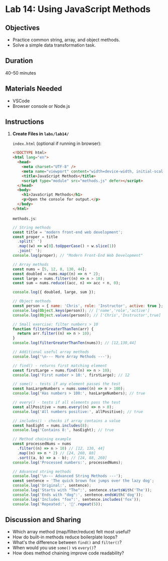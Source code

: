 # Lab 14: Using JavaScript Methods

## Objectives

- Practice common string, array, and object methods.
- Solve a simple data transformation task.

## Duration

40–50 minutes

## Materials Needed

- VSCode
- Browser console or Node.js

## Instructions

1. **Create Files in `labs/lab14/`**

   `index.html` (optional if running in browser):

   ```html
   <!DOCTYPE html>
   <html lang="en">
     <head>
       <meta charset="UTF-8" />
       <meta name="viewport" content="width=device-width, initial-scale=1.0" />
       <title>JavaScript Methods</title>
       <script type="module" src="methods.js" defer></script>
     </head>
     <body>
       <h1>JavaScript Methods</h1>
       <p>Open the console for output.</p>
     </body>
   </html>
   ```

   `methods.js`:

   ```js
   // String methods
   const title = 'modern front-end web development';
   const proper = title
     .split(' ')
     .map((w) => w[0].toUpperCase() + w.slice(1))
     .join(' ');
   console.log(proper); // "Modern Front-End Web Development"

   // Array methods
   const nums = [5, 12, 8, 130, 44];
   const doubled = nums.map((n) => n * 2);
   const large = nums.filter((n) => n > 10);
   const sum = nums.reduce((acc, n) => acc + n, 0);

   console.log({ doubled, large, sum });

   // Object methods
   const person = { name: 'Chris', role: 'Instructor', active: true };
   console.log(Object.keys(person)); // ['name','role','active']
   console.log(Object.values(person)); // ['Chris','Instructor',true]

   // Small exercise: filter numbers > 10
   function filterGreaterThanTen(arr) {
     return arr.filter((n) => n > 10);
   }
   console.log(filterGreaterThanTen(nums)); // [12,130,44]

   // Additional useful array methods
   console.log('\n--- More Array Methods ---');

   // find() - returns first matching element
   const firstLarge = nums.find((n) => n > 10);
   console.log('First number > 10:', firstLarge); // 12

   // some() - tests if any element passes the test
   const hasLargeNumbers = nums.some((n) => n > 100);
   console.log('Has numbers > 100:', hasLargeNumbers); // true

   // every() - tests if all elements pass the test
   const allPositive = nums.every((n) => n > 0);
   console.log('All numbers positive:', allPositive); // true

   // includes() - checks if array contains a value
   const hasEight = nums.includes(8);
   console.log('Contains 8:', hasEight); // true

   // Method chaining example
   const processedNums = nums
     .filter((n) => n > 10) // [12, 130, 44]
     .map((n) => n * 2) // [24, 260, 88]
     .sort((a, b) => a - b); // [24, 88, 260]
   console.log('Processed numbers:', processedNums);

   // Advanced string methods
   console.log('\n--- Advanced String Methods ---');
   const sentence = 'The quick brown fox jumps over the lazy dog';
   console.log('Original:', sentence);
   console.log('Starts with "The":', sentence.startsWith('The'));
   console.log('Ends with "dog":', sentence.endsWith('dog'));
   console.log('Includes "fox":', sentence.includes('fox'));
   console.log('Repeated:', '🚀'.repeat(5));
   ```

## Discussion and Sharing

- Which array method (map/filter/reduce) felt most useful?
- How do built-in methods reduce boilerplate loops?
- What's the difference between `find()` and `filter()`?
- When would you use `some()` vs `every()`?
- How does method chaining improve code readability?
